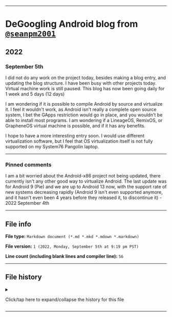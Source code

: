 
***

# DeGoogling Android blog from [`@seanpm2001`](https://github.com/seanpm2001/)

## 2022

### September 5th

I did not do any work on the project today, besides making a blog entry, and updating the blog structure. I have been busy with other projects today. Virtual machine work is still paused. This blog has now been going daily for 1 week and 5 days (12 days)

I am wondering if it is possible to compile Android by source and virtualize it. I feel it wouldn't work, as Android isn't really a complete open source system, I bet the GApps restriction would go in place, and you wouldn't be able to install most programs. I am wondering if a LineageOS, RemixOS, or GrapheneOS virtual machine is possible, and if it has any benefits.

I hope to have a more interesting entry soon. I would use different virtualization software, but I feel that OS virtualization itself is not fully supported on my System76 Pangolin laptop.

***

### Pinned comments

I am a bit worried about the Android-x86 project not being updated, there currently isn't any other good way to virtualize Android. The last update was for Android 9 (Pie) and we are up to Android 13 now, with the support rate of new systems decreasing rapidly (Android 9 isn't even supported anymore, and it hasn't even been 4 years before they released it, to discontinue it) - 2022 September 4th

***

## File info

**File type:** `Markdown document (*.md *.mkd *.mdown *.markdown)`

**File version:** `1 (2022, Monday, September 5th at 9:19 pm PST)`

**Line count (including blank lines and compiler line):** `56`

***

## File history

<details><summary><p>Click/tap here to expand/collapse the history for this file</p></summary>

<details><summary><p><b>Version 1 (2022, Monday, September 5th at 9:19 pm PST)</b></p></summary>

> Changes:

- [x] Started the file
- [x] Added the `title` section
- [x] Added a blog entry for 2022 September 5th
- [x] Added the `Pinned comments` section
- [x] Added the `file info` section
- [x] Added the `file history` section
- - [x] Added an entry for version 1
- [ ] No other changes in version 1

</details>

</details>

***
